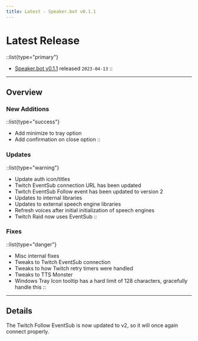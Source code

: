 ```yaml
---
title: Latest - Speaker.bot v0.1.1
---
```


# Latest Release

::list{type="primary"}
- [Speaker.bot v0.1.1](https://streamer.bot/downloads/releases/twitchspeaker/0.1.1) released `2023-04-13`
::

---

## Overview
### New Additions
::list{type="success"}
* Add minimize to tray option
* Add confirmation on close option
::

### Updates
::list{type="warning"}
* Update auth icon/titles
* Twitch EventSub connection URL has been updated
* Twitch EventSub Follow event has been updated to version 2
* Updates to internal libraries
* Updates to external speech engine libraries
* Refresh voices after initial initialization of speech engines
* Twitch Raid now uses EventSub
::

### Fixes
::list{type="danger"}
* Misc internal fixes
* Tweaks to Twitch EventSub connection
* Tweaks to how Twitch retry timers were handled
* Tweaks to TTS Monster
* Windows Tray Icon tooltip has a hard limit of 128 characters, gracefully handle this
::

---

## Details
The Twitch Follow EventSub is now updated to v2, so it will once again connect properly.

